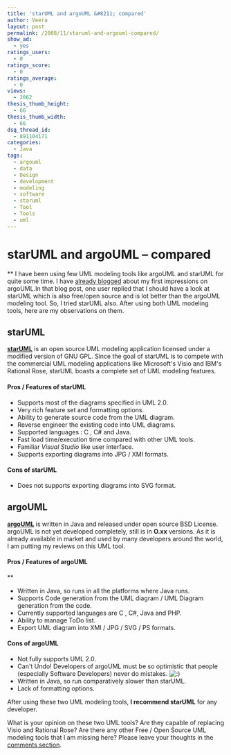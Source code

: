 ```yaml
---
title: 'starUML and argoUML &#8211; compared'
author: Veera
layout: post
permalink: /2008/11/staruml-and-argouml-compared/
show_ad:
  - yes
ratings_users:
  - 0
ratings_score:
  - 0
ratings_average:
  - 0
views:
  - 2062
thesis_thumb_height:
  - 66
thesis_thumb_width:
  - 66
dsq_thread_id:
  - 891104171
categories:
  - Java
tags:
  - argouml
  - data
  - Design
  - development
  - modeling
  - software
  - staruml
  - Tool
  - Tools
  - uml
---
```

# starUML and argoUML &#8211; compared

** 
I have been using few UML modeling tools like argoUML and starUML for quite some time. I have [already blogged][1] about my first impressions on argoUML.In that blog post, one user replied that I should have a look at starUML which is also free/open source and is lot better than the argoUML modeling tool. So, I tried starUML also. After using both UML modeling tools, here are my observations on them.



## starUML

[**starUML**][2] is an open source UML modeling application licensed under a modified version of GNU GPL. Since the goal of starUML is to compete with the commercial UML modeling applications like Microsoft's Visio and IBM's Rational Rose, starUML boasts a complete set of UML modeling features.

#### Pros / Features of starUML

*   Supports most of the diagrams specified in UML 2.0.
*   Very rich feature set and formatting options.
*   Ability to generate source code from the UML diagram.
*   Reverse engineer the existing code into UML diagrams.
*   Supported languages : C , C# and Java.
*   Fast load time/execution time compared with other UML tools.
*   Familiar *Visual Studio* like user interface.
*   Supports exporting diagrams into JPG / XMI formats.

#### Cons of starUML

*   Does not supports exporting diagrams into SVG format.

## argoUML

[**argoUML**][3] is written in Java and released under open source BSD License. argoUML is not yet developed completely, still is in **O.xx** versions. As it is already available in market and used by many developers around the world, I am putting my reviews on this UML tool. 

#### Pros / Features of argoUML

**

*   Written in Java, so runs in all the platforms where Java runs.
*   Supports Code generation from the UML diagram / UML Diagram generation from the code.
*   Currently supported languages are C , C#, Java and PHP.
*   Ability to manage ToDo list.
*   Export UML diagram into XMI / JPG / SVG / PS formats.

#### Cons of argoUML

*   Not fully supports UML 2.0.
*   Can't Undo! Developers of argoUML must be so optimistic that people (especially Software Developers) never do mistakes. ![:)][4] 
*   Written in Java, so run comparatively slower than starUML.
*   Lack of formatting options.

After using these two UML modeling tools, **I recommend starUML** for any developer.

What is your opinion on these two UML tools? Are they capable of replacing Visio and Rational Rose? Are there any other Free / Open Source UML modeling tools that I am missing here? Please leave your thoughts in the [comments section][5].

 [1]: http://veerasundar.com/blog/2008/07/22/argouml-a-free-visio-counterpart/ "ArgoUML - a free Visio counterpart"
 [2]: http://staruml.sourceforge.net/en/ "starUML - a free / Open source UML modeling tool"
 [3]: http://argouml.tigris.org/ "argoUML - a free / open source, java based UML modeling tool"
 [4]: http://veerasundar.com/blog/wp-includes/images/smilies/icon_smile.gif
 [5]: #comments